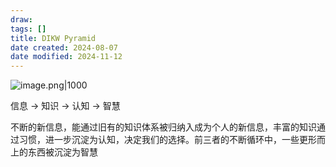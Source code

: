 ```yaml
---
draw:
tags: []
title: DIKW Pyramid
date created: 2024-08-07
date modified: 2024-11-12
---
```


![image.png|1000](https://imagehosting4picgo.oss-cn-beijing.aliyuncs.com/imagehosting/fix-dir%2Fpicgo%2Fpicgo-clipboard-images%2F2024%2F10%2F01%2F17-12-01-4e8abb4b7a7c1949763a09009776dfa5-202410011712243-f5dc5e.png)

信息 -> 知识 -> 认知 -> 智慧

不断的新信息，能通过旧有的知识体系被归纳入成为个人的新信息，丰富的知识通过习惯，进一步沉淀为认知，决定我们的选择。前三者的不断循环中，一些更形而上的东西被沉淀为智慧
